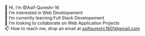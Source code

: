 👋 Hi, I’m @Asif-Qureshi-16 <br/>
👀 I’m interested in Web Developement<br/>
🌱 I’m currently learning Full Stack Developement<br/>
💞️ I’m looking to collaborate on Web Application Projects<br/>
📫 How to reach me, drop an email at asifqureshi.1601@gmail.com<br/>




<!---
Asif-Qureshi-16/Asif-Qureshi-16 is a ✨ special ✨ repository because its `README.md` (this file) appears on your GitHub profile.
You can click the Preview link to take a look at your changes.
--->
